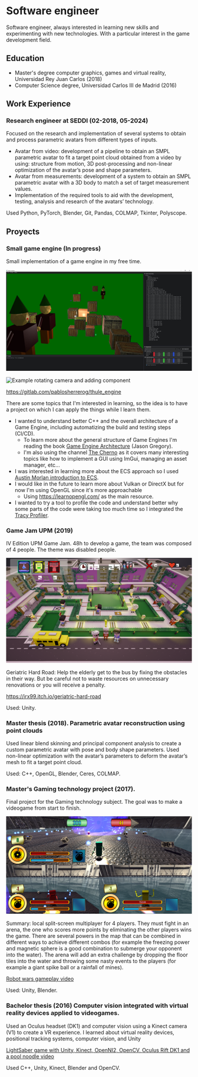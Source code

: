 # Software engineer

Software engineer, always interested in learning new skills and experimenting with new technologies. With a particular interest in the game development field.

## Education

- Master's degree computer graphics, games and virtual reality, Universidad Rey Juan Carlos (2018)
- Computer Science degree, Universidad Carlos III de Madrid (2016)

## Work Experience 

### Research engineer at SEDDI (02-2018, 05-2024)

Focused on the research and implementation of several systems to obtain and process parametric avatars from different types of inputs.

- Avatar from video: development of a pipeline to obtain an SMPL parametric avatar to fit a target point cloud obtained from a video by using: structure from motion, 3D post-processing and non-linear optimization of the avatar’s pose and shape parameters.
- Avatar from measurements: development of a system to obtain an SMPL parametric avatar with a 3D body to match a set of target measurement values.
- Implementation of the required tools to aid with the development, testing, analysis and research of the avatars’ technology.

Used Python, PyTorch, Blender, Git, Pandas, COLMAP, Tkinter, Polyscope.

## Proyects
### Small game engine (In progress)

Small implementation of a game engine in my free time. 

!["Default scene example"](assets/exampleTestScene_thule_engine.jpg)

![Example rotating camera and adding component](assets/example_camera_rotation_and_adding_a_component.gif)

https://gitlab.com/pablosherrerog/thule_engine

There are some topics that I'm interested in learning, so the idea is to have a project on which I can apply the things while I learn them. 
- I wanted to understand better C++ and the overall architecture of a Game Engine, including automatizing the build and testing steps (CI/CD).
    - To learn more about the general structure of Game Engines I'm reading the book [Game Engine Architecture](https://www.gameenginebook.com/) (Jason Gregory).
    - I'm also using the channel [The Cherno](https://www.youtube.com/@TheCherno) as it covers many interesting topics like how to implement a GUI using ImGui, managing an asset manager, etc...
- I was interested in learning more about the ECS approach so I used [Austin Morlan introduction to ECS](https://austinmorlan.com/posts/entity_component_system/#demo).
- I would like in the future to learn more about Vulkan or DirectX but for now I'm using OpenGL since it's more approachable
  - Using https://learnopengl.com/ as the main resource.
- I wanted to try a tool to profile the code and understand better why some parts of the code were taking too much time so I integrated the [Tracy Profiler](https://github.com/wolfpld/tracy). 

### Game Jam UPM (2019)

IV Edition UPM Game Jam. 48h to develop a game, the team was composed of 4 people. The theme was disabled people. 

!["2019 Game Jam"](assets/upm2019gamejam_geriatric_road.png)

Geriatric Hard Road: Help the elderly get to the bus by fixing the obstacles in their way. But be careful not to waste resources on unnecessary renovations or you will receive a penalty.

https://irx99.itch.io/geriatric-hard-road

Used: Unity.

### Master thesis (2018). Parametric avatar reconstruction using point clouds

Used linear blend skinning and principal component analysis to create a custom parametric avatar with pose and body shape parameters. Used non-linear optimization with the avatar’s parameters to deform the avatar’s mesh to fit a target point cloud.

Used: C++, OpenGL, Blender, Ceres, COLMAP.

### Master's Gaming technology project (2017).

Final project for the Gaming technology subject. The goal was to make a videogame from start to finish.

![Robot wars gameplay 1](assets/Juego_1_03_07_17.PNG)

Summary: local split-screen multiplayer for 4 players. They must fight in an arena, the one who scores more points by eliminating the other players wins the game. There are several powers in the map that can be combined in different ways to achieve different combos (for example the freezing power and magnetic sphere is a good combination to submerge your opponent into the water). The arena will add an extra challenge by dropping the floor tiles into the water and throwing some nasty events to the players (for example a giant spike ball or a rainfall of mines).

[Robot wars gameplay video](https://youtu.be/F05E09HXF68)

Used: Unity, Blender.

### Bachelor thesis (2016) Computer vision integrated with virtual reality devices applied to videogames. 

Used an Oculus headset (DK1) and computer vision using a Kinect camera (V1) to create a VR experience. I learned about virtual reality devices, positional tracking systems, computer vision, and Unity

[LightSaber game with Unity, Kinect, OpenNI2, OpenCV, Oculus Rift DK1 and a pool noodle video](https://www.youtube.com/watch?v=pCz_zCBTLQw)

Used C++, Unity, Kinect, Blender and OpenCV.
